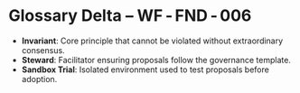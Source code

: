 # Glossary Delta – WF ‑ FND ‑ 006

- **Invariant**: Core principle that cannot be violated without extraordinary consensus.
- **Steward**: Facilitator ensuring proposals follow the governance template.
- **Sandbox Trial**: Isolated environment used to test proposals before adoption.


